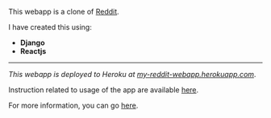 This webapp is a clone of [Reddit][1].

I have created this using:

 - **Django**
 - **Reactjs**


----------


*This webapp is deployed to Heroku at [my-reddit-webapp.herokuapp.com][2]*.

Instruction related to usage of the app are available [here][3].

For more information, you can go [here][4].


  [1]: http://www.reddit.com
  [2]: https://my-reddit-webapp.herokuapp.com/
  [3]: https://my-reddit-webapp.herokuapp.com/help/
  [4]: https://my-reddit-webapp.herokuapp.com/about/
